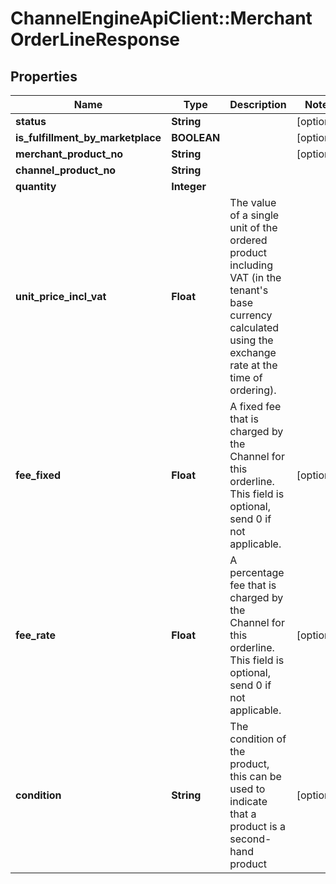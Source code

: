 # ChannelEngineApiClient::MerchantOrderLineResponse

## Properties
Name | Type | Description | Notes
------------ | ------------- | ------------- | -------------
**status** | **String** |  | [optional] 
**is_fulfillment_by_marketplace** | **BOOLEAN** |  | [optional] 
**merchant_product_no** | **String** |  | [optional] 
**channel_product_no** | **String** |  | 
**quantity** | **Integer** |  | 
**unit_price_incl_vat** | **Float** | The value of a single unit of the ordered product including VAT  (in the tenant&#39;s base currency calculated using the exchange rate at the time of ordering). | 
**fee_fixed** | **Float** | A fixed fee that is charged by the Channel for this orderline.  This field is optional, send 0 if not applicable. | [optional] 
**fee_rate** | **Float** | A percentage fee that is charged by the Channel for this orderline.  This field is optional, send 0 if not applicable. | [optional] 
**condition** | **String** | The condition of the product, this can be used to indicate that a product is a second-hand product | [optional] 


